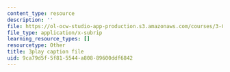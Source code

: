 ```yaml
---
content_type: resource
description: ''
file: https://ol-ocw-studio-app-production.s3.amazonaws.com/courses/3-091sc-introduction-to-solid-state-chemistry-fall-2010/9ca79d5f5f815544a80889600ddf6842_c_4dDw7iLn8.vtt
file_type: application/x-subrip
learning_resource_types: []
resourcetype: Other
title: 3play caption file
uid: 9ca79d5f-5f81-5544-a808-89600ddf6842
---
```

